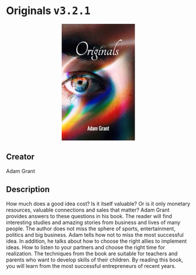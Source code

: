 
# Originals <kbd>v3.2.1</kbd>

<center>
  <img src="./cover-1024.jpg"/>
</center>

## Creator
Adam Grant

## Description
How much does a good idea cost? Is it itself valuable? Or is it only monetary resources, valuable connections and sales that matter? Adam Grant provides answers to these questions in his book. The reader will find interesting studies and amazing stories from business and lives of many people. The author does not miss the sphere of sports, entertainment, politics and big business. Adam tells how not to miss the most successful idea. In addition, he talks about how to choose the right allies to implement ideas. How to listen to your partners and choose the right time for realization. The techniques from the book are suitable for teachers and parents who want to develop skills of their children. By reading this book, you will learn from the most successful entrepreneurs of recent years. 

